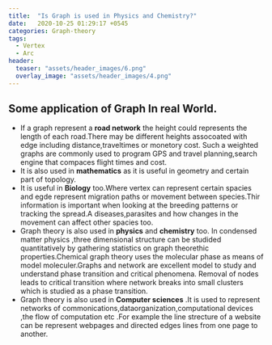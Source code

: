```yaml
---
title:  "Is Graph is used in Physics and Chemistry?"
date:   2020-10-25 01:29:17 +0545
categories: Graph-theory
tags:
  - Vertex
  - Arc
header:
  teaser: "assets/header_images/6.png"
  overlay_image: "assets/header_images/4.png"
---
```



## Some application of **Graph** In real World.

*  If  a graph represent a **road network** the height could represents the length of each road.There may be different heights assocoated with edge including distance,traveltimes or monetory cost. Such a weighted graphs are commonly used to program GPS and travel planning,search engine that compaces flight times and cost.
*  It is also used in **mathematics** as it is useful in geometry and certain part of topology.
*  It is useful in **Biology** too.Where vertex can represent certain spacies and egde represent migration paths or movement between species.Thir information is important when looking at the breeding patterns or tracking the spread.A diseases,parasites and how changes in the movement  can affect other spacies too.
* Graph theory is also used in **physics** and **chemistry** too.
In condensed matter physics ,three dimensional structure  can be studided quantitatively by gathering statistics on graph theorethic properties.Chemical graph theory uses the molecular phase
 as means of model moleculer.Graphs and network  are excellent model to study and understand phase transition and  critical phenomena.
Removal of nodes leads to  critical transition where network breaks  into small clusters which is studied as a phase transition. 
* Graph theory is also used in **Computer sciences** .It is used to represent networks of commonications,dataorganization,computational devices ,the flow of computation etc .For example the line strecture of  a website can be represent webpages and directed edges lines from one page to another.